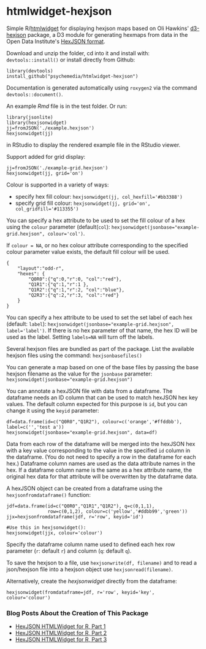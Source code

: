 # htmlwidget-hexjson

Simple R/[htmlwidget](http://www.htmlwidgets.org/) for displaying hexjson maps based on Oli Hawkins' [d3-hexjson](https://github.com/olihawkins/d3-hexjson) package,  a D3 module for generating hexmaps from data in the Open Data Institute's [HexJSON format](https://odileeds.org/projects/hexmaps/hexjson.html).

Download and unzip the folder, cd into it and install with: `devtools::install()` or install directly from Github:

    library(devtools)
    install_github("psychemedia/htmlwidget-hexjson")

Documentation is generated automatically using `roxygen2` via the command `devtools::document()`.

An example *Rmd* file is in the test folder. Or run:

````
library(jsonlite)
library(hexjsonwidget)
jj=fromJSON('./example.hexjson')
hexjsonwidget(jj)
````

in RStudio to display the rendered example file in the RStudio viewer.

Support added for grid display:

````
jj=fromJSON('./example-grid.hexjson')
hexjsonwidget(jj, grid='on')
````

Colour is supported in a variety of ways:

- specify hex fill colour: `hexjsonwidget(jj, col_hexfill='#bb3388')`
- specify grid fill colour: `hexjsonwidget(jj, grid='on', col_gridfill='#113355')`

You can specify a hex attribute to be used to set the fill colour of a hex using the `colour` parameter (default(`col`):  `hexjsonwidget(jsonbase="example-grid.hexjson", colour='col')`.

If `colour = NA`, or no hex colour attribute corresponding to the specified colour parameter value exists, the default fill colour will be used.

````
{
	"layout":"odd-r",
	"hexes": {
		"Q0R0":{"q":0,"r":0, "col":"red"},
		"Q1R1":{"q":1,"r":1 },
		"Q1R2":{"q":1,"r":2, "col":"blue"},
		"Q2R3":{"q":2,"r":3, "col":"red"}
	}
}
````

You can specify a hex attribute to be used to set the set label of each hex (default: `label`):  `hexjsonwidget(jsonbase="example-grid.hexjson", label='label')`. If there is no hex parameter of that name, the hex ID will be used as the label. Setting `labels=NA`  will turn off the labels.

Several hexjson files are bundled as part of the package. List the available hexjson files using the command: `hexjsonbasefiles()`

You can generate a map based on one of the base files by passing the base hexjson filename as the value for the `jsonbase` parameter: `hexjsonwidget(jsonbase="example-grid.hexjson")`

You can annotate a hexJSON file with data from a dataframe. The dataframe needs an ID column that can be used to match hexJSON hex key values. The default column expected for this purpose is `id`, but you can change it using the `keyid` parameter:

````
df=data.frame(id=c("Q0R0","Q1R2"), colour=c('orange','#ffddbb'), label=c('','test a'))
hexjsonwidget(jsonbase="example-grid.hexjson", data=df)
````

Data from each row of the dataframe will be merged into the hexJSON hex with a key value corresponding to the value in the specified `id` column in the dataframe. (You do not need to specify a row in the dataframe for each hex.) Dataframe column names are used as the data attribute names in the hex. If a dataframe column name is the same as a hex attribute name, the original hex data for that attribute will be overwritten by the dataframe data.

A hexJSON object can be created from a dataframe using the `hexjsonfromdataframe()` function:

```
jdf=data.frame(id=c("Q0R0","Q1R1","Q1R2"), q=c(0,1,1),
               row=c(0,1,2), colour=c('yellow','#ddbb99','green'))
jjx=hexjsonfromdataframe(jdf, r='row', keyid='id')

#Use this in hexjsonwidget():
hexjsonwidget(jjx, colour='colour')
```

Specify the dataframe column name used to defined each hex row parameter (`r`: default `r`) and column (`q`: default `q`).

To save the hexjson to a file, use `hexjsonwrite(df, filename)` and to read a json/hexjson file into a hexjson object use `hexjsonread(filename)`.


Alternatively, create the *hexjsonwidget* directly from the dataframe:

```
hexjsonwidget(fromdataframe=jdf, r='row', keyid='key', colour='colour')
```

### Blog Posts About the Creation of This Package

- [HexJSON HTMLWidget for R, Part 1](https://blog.ouseful.info/2017/06/28/hexjson-htmlwidget-for-r-part-1/)
- [HexJSON HTMLWidget for R, Part 2](https://blog.ouseful.info/2017/06/29/hexjson-htmlwidget-for-r-part-2/)
- [HexJSON HTMLWidget for R, Part 3](https://blog.ouseful.info/2017/06/30/hexjson-htmlwidget-for-r-part-3/)



